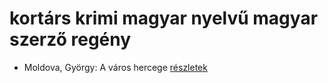 # kortárs krimi magyar nyelvű magyar szerző regény

- Moldova, György: A város hercege [részletek](../_details/Moldova%2C%20Gy%C3%B6rgy.md#id_1385)